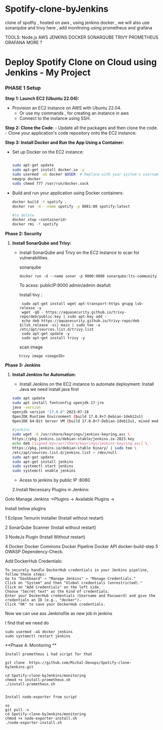 # Spotify-clone-byJenkins
clone of spotfiy , hosted on aws , using jenkins docker , we will also use sonarqube and trivy here , add monitroing using prometheus and grafana 


TOOLS:
Node.js
AWS
JENKINS
DOCKER
SONARQUBE
TRIVY
PROMETHEUS
GRAFANA
MORE ?

# Deploy Spotify Clone on Cloud using Jenkins - My Project 


### **PHASE 1  Setup**

**Step 1: Launch EC2 (Ubuntu 22.04):**

-  Provision an EC2 instance on AWS with Ubuntu 22.04.
    - Or use my commands , for creating an instance in aws
    -  Connect to the instance using SSH.

**Step 2: Clone the Code**:
    - Update all the packages and then clone the code.
     - Clone your application's code repository onto the EC2 instance:


**Step 3: Install Docker and Run the App Using a Container:**

- Set up Docker on the EC2 instance:
    
    ```bash
    
    sudo apt-get update
    sudo apt-get install docker.io -y
    sudo usermod -aG docker $USER  # Replace with your system's username, e.g., 'ubuntu'
    newgrp docker
    sudo chmod 777 /var/run/docker.sock
    ```
    
- Build and run your application using Docker containers:
    
    ```bash
    docker build -t spotify .
    docker run -d --name spotify -p 8081:80 spotify:latest
    
    #to delete
    docker stop <containerid>
    docker rmi -f spotify
    ```


**Phase 2: Security**

1. **Install SonarQube and Trivy:**
    - Install SonarQube and Trivy on the EC2 instance to scan for vulnerabilities.
        
        sonarqube
        ```
        docker run -d --name sonar -p 9000:9000 sonarqube:lts-community
        ```


        To acess:
      publicIP:9000 admin/admin deafult


      Install tivy :


       ```
        sudo apt-get install wget apt-transport-https gnupg lsb-release -y
        wget -qO - https://aquasecurity.github.io/trivy-repo/deb/public.key | sudo apt-key add -
        echo deb https://aquasecurity.github.io/trivy-repo/deb $(lsb_release -sc) main | sudo tee -a /etc/apt/sources.list.d/trivy.list
        sudo apt-get update -y
        sudo apt-get install trivy -y        
        ```

       scan image
   ```
      trivy image <imageID>
   ```   

**Phase 3: Jenkins**


1. **Install Jenkins for Automation:**
    - Install Jenkins on the EC2 instance to automate deployment:
    Install Java we need install java first 
    
    ```bash
    sudo apt update
    sudo apt install fontconfig openjdk-17-jre
    java -version
    openjdk version "17.0.8" 2023-07-18
    OpenJDK Runtime Environment (build 17.0.8+7-Debian-1deb12u1)
    OpenJDK 64-Bit Server VM (build 17.0.8+7-Debian-1deb12u1, mixed mode, sharing)
    
    #jenkins
    sudo wget -O /usr/share/keyrings/jenkins-keyring.asc \
    https://pkg.jenkins.io/debian-stable/jenkins.io-2023.key
    echo deb [signed-by=/usr/share/keyrings/jenkins-keyring.asc] \
    https://pkg.jenkins.io/debian-stable binary/ | sudo tee \
    /etc/apt/sources.list.d/jenkins.list > /dev/null
    sudo apt-get update
    sudo apt-get install jenkins
    sudo systemctl start jenkins
    sudo systemctl enable jenkins
    ```

    - Acess to jenkins by public IP :8080
  
     2.Install Necessary Plugins in Jenkins:

Goto Manage Jenkins →Plugins → Available Plugins →

Install below plugins

1 Eclipse Temurin Installer (Install without restart)

2 SonarQube Scanner (Install without restart)

3 NodeJs Plugin (Install Without restart)

4 Docker
Docker Commons
Docker Pipeline
Docker API
docker-build-step
5 OWASP Dependency-Check. 


Add DockerHub Credentials:

```
To securely handle DockerHub credentials in your Jenkins pipeline, follow these steps:
Go to "Dashboard" → "Manage Jenkins" → "Manage Credentials."
Click on "System" and then "Global credentials (unrestricted)."
Click on "Add Credentials" on the left side.
Choose "Secret text" as the kind of credentials.
Enter your DockerHub credentials (Username and Password) and give the credentials an ID (e.g., "docker").
Click "OK" to save your DockerHub credentials.
```
Now we can use ass Jenkinsfile as new job in jenkins 


I find that we need do 
```
sudo usermod -aG docker jenkins
sudo systemctl restart jenkins

```

**Phase 4: Monitoring **

    Install prometheus i had script for that

    git clone  https://github.com/Michal-Devops/Spotify-clone-byJenkins.git

    cd Spotify-clone-byJenkins/monitoring 
    chmod +x install-prometheus.sh
    ./install-prometheus.sh


    Install node-exporter from script 

    so 
    git pull -v
    cd Spotify-clone-byJenkins/monitoring 
    chmod +x node-exporter-install.sh
    ./node-exporter-install.sh
    
